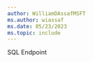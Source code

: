 ```yaml
---
author: WilliamDAssafMSFT
ms.author: wiassaf
ms.date: 05/23/2023
ms.topic: include
---
```

SQL Endpoint